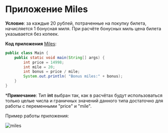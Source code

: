 # **Приложение Miles**

**Условие**: за каждые 20 рублей, потраченные на покупку билета, начисляется 1 бонусная миля. При расчёте бонусных миль цена билета указывается без копеек.

**Код приложения** [Miles](https://github.com/maxim-valov/Miles/blob/master/src/Main.java):

```java
public class Main {
    public static void main(String[] args) {
        int price = 14998;
        int mile = 20;
        int bonus = price / mile;
        System.out.println( "Bonus miles:" + bonus);
    }
}
```

***Примечание**: Тип **int** выбран так, как в расчётах будут использоваться только целые числа и граничных значений данного типа достаточно для работы с переменными "price" и "mile".

Пример работы приложения:

![miles](https://user-images.githubusercontent.com/74412798/110759384-515aa900-822c-11eb-85a8-633aee69455e.png)
